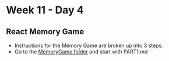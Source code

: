 # Week 11 - Day 4

## React Memory Game

* Instructions for the Memory Game are broken up into 3 steps.
* Go to the [MemoryGame folder](./MemoryGame) and start with PART1.md